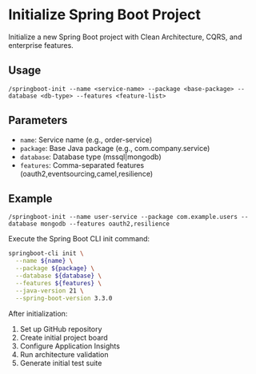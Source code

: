 # Initialize Spring Boot Project

Initialize a new Spring Boot project with Clean Architecture, CQRS, and enterprise features.

## Usage
```
/springboot-init --name <service-name> --package <base-package> --database <db-type> --features <feature-list>
```

## Parameters
- `name`: Service name (e.g., order-service)
- `package`: Base Java package (e.g., com.company.service)
- `database`: Database type (mssql|mongodb)
- `features`: Comma-separated features (oauth2,eventsourcing,camel,resilience)

## Example
```
/springboot-init --name user-service --package com.example.users --database mongodb --features oauth2,resilience
```

Execute the Spring Boot CLI init command:
```bash
springboot-cli init \
  --name ${name} \
  --package ${package} \
  --database ${database} \
  --features ${features} \
  --java-version 21 \
  --spring-boot-version 3.3.0
```

After initialization:
1. Set up GitHub repository
2. Create initial project board
3. Configure Application Insights
4. Run architecture validation
5. Generate initial test suite